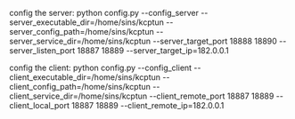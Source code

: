 config the server:
python config.py --config_server --server_executable_dir=/home/sins/kcptun --server_config_path=/home/sins/kcptun --server_service_dir=/home/sins/kcptun --server_target_port 18888 18890 --server_listen_port 18887 18889 --server_target_ip=182.0.0.1 

config the client:
python config.py --config_client --client_executable_dir=/home/sins/kcptun --client_config_path=/home/sins/kcptun --client_service_dir=/home/sins/kcptun --client_remote_port 18887 18889 --client_local_port 18887 18889 --client_remote_ip=182.0.0.1
